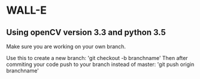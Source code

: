 # WALL-E
## Using openCV version 3.3 and python 3.5
Make sure you are working on your own branch.

Use this to create a new branch: 'git checkout -b branchname'
Then after commiting your code push to your branch instead of master: 'git push origin branchname'
